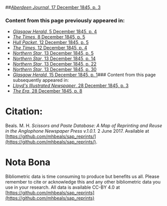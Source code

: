 ##[*Aberdeen Journal*, 17 December 1845, p. 3](https://mhbeals.github.io/sap_html/Aberdeen-Journal/Aberdeen-Journal-17-December-1845-p-3)

### Content from this page previously appeared in:
+ [*Glasgow Herald*, 5 December 1845, p. 4](https://mhbeals.github.io/sap_html/Glasgow-Herald/Glasgow-Herald-5-December-1845-p-4)
+ [*The Times*, 8 December 1845, p. 5](https://mhbeals.github.io/sap_html/The-Times/The-Times-8-December-1845-p-5)
+ [*Hull Packet*, 12 December 1845, p. 5](https://mhbeals.github.io/sap_html/Hull-Packet/Hull-Packet-12-December-1845-p-5)
+ [*The Times*, 12 December 1845, p. 4](https://mhbeals.github.io/sap_html/The-Times/The-Times-12-December-1845-p-4)
+ [*Northern Star*, 13 December 1845, p. 5](https://mhbeals.github.io/sap_html/Northern-Star/Northern-Star-13-December-1845-p-5)
+ [*Northern Star*, 13 December 1845, p. 14](https://mhbeals.github.io/sap_html/Northern-Star/Northern-Star-13-December-1845-p-14)
+ [*Northern Star*, 13 December 1845, p. 22](https://mhbeals.github.io/sap_html/Northern-Star/Northern-Star-13-December-1845-p-22)
+ [*Northern Star*, 13 December 1845, p. 30](https://mhbeals.github.io/sap_html/Northern-Star/Northern-Star-13-December-1845-p-30)
+ [*Glasgow Herald*, 15 December 1845, p. 1](https://mhbeals.github.io/sap_html/Glasgow-Herald/Glasgow-Herald-15-December-1845-p-1)### Content from this page subsequently appeared in:
+ [*Lloyd's Illustrated Newspaper*, 28 December 1845, p. 3](https://mhbeals.github.io/sap_html/Lloyd's-Illustrated-Newspaper/Lloyd's-Illustrated-Newspaper-28-December-1845-p-3)
+ [*The Era*, 28 December 1845, p. 8](https://mhbeals.github.io/sap_html/The-Era/The-Era-28-December-1845-p-8)
                    
# Citation: 

Beals. M. H. *Scissors and Paste Database: A Map of Reprinting and Reuse in the Anglophone Newspaper Press v.1.0.1.* 2 June 2017. Available at [https://github.com/mhbeals/sap_reprints/](https://github.com/mhbeals/sap_reprints/). 
                    
# Nota Bona

Bibliometric data is time consuming to produce but benefits us all. Please remember to cite or acknowledge this and any other bibliometric data you use in your research. All data is available CC-BY 4.0 at [https://github.com/mhbeals/sap_reprints](https://github.com/mhbeals/sap_reprints)